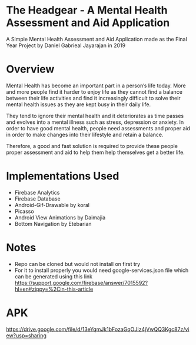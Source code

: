 # The Headgear - A Mental Health Assessment and Aid Application
A Simple Mental Health Assessment and Aid Application made as the Final Year Project by Daniel Gabrieal Jayarajan in 2019

# Overview
Mental Health has become an important part in a person’s life today. More and more people find it harder to enjoy life as they cannot find a balance between their life activities and find it increasingly difficult to solve their mental health issues as they are kept busy in their daily life. 

They tend to ignore their mental health and it deteriorates as time passes and evolves into a mental illness such as stress, depression or anxiety. In order to have good mental health, people need assessments and proper aid in order to make changes into their lifestyle and retain a balance. 

Therefore, a good and fast solution is required to provide these people proper assessment and aid to help them help themselves get a better life. 

# Implementations Used
- Firebase Analytics
- Firebase Database
- Android-Gif-Drawable by koral
- Picasso
- Android View Animations by Daimajia
- Bottom Navigation by Etebarian

# Notes
- Repo can be cloned but would not install on first try
- For it to install properly you would need google-services.json file which can be generated using this link https://support.google.com/firebase/answer/7015592?hl=en#zippy=%2Cin-this-article

# APK
https://drive.google.com/file/d/13eYqmJk1bFozaGqOJIz4jVwQQ3Kgc87z/view?usp=sharing
